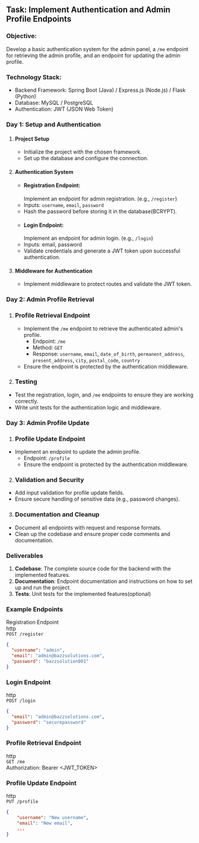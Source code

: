 ## Task: Implement Authentication and Admin Profile Endpoints

### Objective:

Develop a basic authentication system for the admin panel, a `/me` endpoint for retrieving the admin profile, and an endpoint for updating the admin profile.

### Technology Stack:

- Backend Framework: Spring Boot (Java) / Express.js (Node.js) / Flask (Python)
- Database: MySQL / PostgreSQL
- Authentication: JWT (JSON Web Token)

### Day 1: Setup and Authentication

1.  #### Project Setup
    - Initialize the project with the chosen framework.
    - Set up the database and configure the connection.
2.  #### Authentication System
    - #### Registration Endpoint:
      Implement an endpoint for admin registration. (e.g., `/register`)
    - Inputs: `username`, `email`, `password`
    - Hash the password before storing it in the database(BCRYPT).
    - #### Login Endpoint:
      Implement an endpoint for admin login. (e.g., `/login`)
    - Inputs: email, password
    - Validate credentials and generate a JWT token upon successful authentication.
3.  #### Middleware for Authentication
    - Implement middleware to protect routes and validate the JWT token.

### Day 2: Admin Profile Retrieval

1. ### Profile Retrieval Endpoint
   - Implement the `/me` endpoint to retrieve the authenticated admin's profile.
     - Endpoint: `/me`
     - Method: `GET`
     - Response: `username`, `email`, `date_of_birth`, `permanent_address`, `present_address`, `city`, `postal_code`, `country`
   - Ensure the endpoint is protected by the authentication middleware.
2. ### Testing

- Test the registration, login, and `/me` endpoints to ensure they are working correctly.
- Write unit tests for the authentication logic and middleware.

### Day 3: Admin Profile Update

1. ### Profile Update Endpoint

- Implement an endpoint to update the admin profile.
  - Endpoint: `/profile`
  - Ensure the endpoint is protected by the authentication middleware.

2. ### Validation and Security

- Add input validation for profile update fields.
- Ensure secure handling of sensitive data (e.g., password changes).

3. ### Documentation and Cleanup

- Document all endpoints with request and response formats.
- Clean up the codebase and ensure proper code comments and documentation.

### Deliverables

1. <b>Codebase</b>: The complete source code for the backend with the implemented features.
2. <b>Documentation</b>: Endpoint documentation and instructions on how to set up and run the project.
3. <b>Tests</b>: Unit tests for the implemented features(optional)

### Example Endpoints

Registration Endpoint<br>
http<br>
`POST /register`

```json
{
  "username": "admin",
  "email": "admin@bazzsolutions.com",
  "password": "bazzsolution001"
}
```

### Login Endpoint

http<br>
`POST /login`

```json
{
  "email": "admin@bazzsolutions.com",
  "password": "securepassword"
}
```

### Profile Retrieval Endpoint

http<br>
`GET /me`<br>
Authorization: Bearer <JWT_TOKEN>

### Profile Update Endpoint

http<br>
`PUT /profile`<br>

```json
{
    "username": "New username",
    "email": "New email",
    ...
}
```
